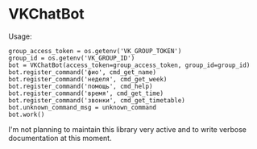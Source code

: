# VKChatBot

Usage:
```
group_access_token = os.getenv('VK_GROUP_TOKEN')
group_id = os.getenv('VK_GROUP_ID')
bot = VKChatBot(access_token=group_access_token, group_id=group_id)
bot.register_command('фио', cmd_get_name)
bot.register_command('неделя', cmd_get_week)
bot.register_command('помощь', cmd_help)
bot.register_command('время', cmd_get_time)
bot.register_command('звонки', cmd_get_timetable)
bot.unknown_command_msg = unknown_command
bot.work()
```

I'm not planning to maintain this library very active and to write verbose documentation at this moment.